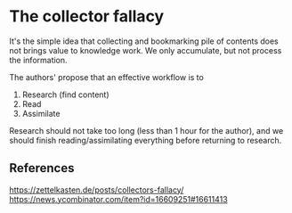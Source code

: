 # The collector fallacy

It's the simple idea that collecting and bookmarking pile of contents
does not brings value to knowledge work. We only accumulate, but not
process the information.

The authors' propose that an effective workflow is to 
1. Research (find content)
2. Read
3. Assimilate

Research should not take too long (less than 1 hour for the author), and
we should finish reading/assimilating everything before returning to
research.

## References
<https://zettelkasten.de/posts/collectors-fallacy/>
<https://news.ycombinator.com/item?id=16609251#16611413>
